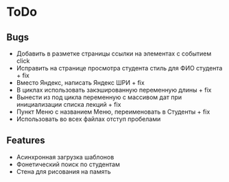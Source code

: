ToDo
====

Bugs
----
- Добавить в разметке страницы ссылки на элементах с событием click
- Исправить на странице просмотра студента стиль для ФИО студента + fix
- Вместо Яндекс, написать Яндекс ШРИ + fix
- В циклах использовать закэшированную переменную длины + fix
- Вынести из под цикла переменную с массивом дат при инициализации списка лекций + fix
- Пункт Меню с названием Меню, переименовать в Студенты + fix
- Использовать во всех файлах отступ пробелами

Features
----
- Асинхронная загрузка шаблонов
- Фонетический поиск по студентам
- Стена для рисования на память


